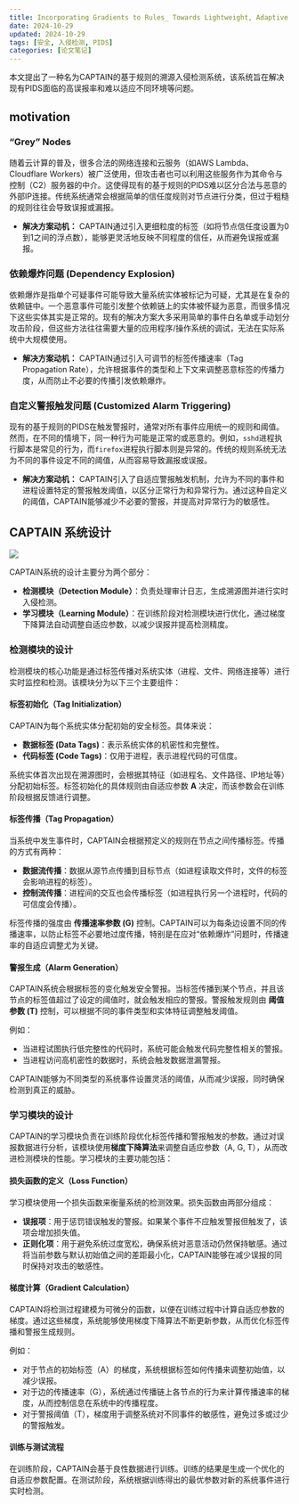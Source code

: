 ```yaml
---
title: Incorporating Gradients to Rules_ Towards Lightweight, Adaptive Provenance-based Intrusion Detection
date: 2024-10-29
updated: 2024-10-29
tags: [安全, 入侵检测, PIDS]
categories: [论文笔记]
---
```


本文提出了一种名为CAPTAIN的基于规则的溯源入侵检测系统，该系统旨在解决现有PIDS面临的高误报率和难以适应不同环境等问题。

## motivation
###  “**Grey” Nodes**
随着云计算的普及，很多合法的网络连接和云服务（如AWS Lambda、Cloudflare Workers）被广泛使用，但攻击者也可以利用这些服务作为其命令与控制（C2）服务器的中介。这使得现有的基于规则的PIDS难以区分合法与恶意的外部IP连接。传统系统通常会根据简单的信任度规则对节点进行分类，但过于粗糙的规则往往会导致误报或漏报。

+ **解决方案动机：** CAPTAIN通过引入更细粒度的标签（如将节点信任度设置为0到1之间的浮点数），能够更灵活地反映不同程度的信任，从而避免误报或漏报。

###  **依赖爆炸问题 (Dependency Explosion)**
依赖爆炸是指单个可疑事件可能导致大量系统实体被标记为可疑，尤其是在复杂的依赖链中。一个恶意事件可能引发整个依赖链上的实体被怀疑为恶意，而很多情况下这些实体其实是正常的。现有的解决方案大多采用简单的事件白名单或手动划分攻击阶段，但这些方法往往需要大量的应用程序/操作系统的调试，无法在实际系统中大规模使用。

+ **解决方案动机：** CAPTAIN通过引入可调节的标签传播速率（Tag Propagation Rate），允许根据事件的类型和上下文来调整恶意标签的传播力度，从而防止不必要的传播引发依赖爆炸。

###  **自定义警报触发问题 (Customized Alarm Triggering)**
现有的基于规则的PIDS在触发警报时，通常对所有事件应用统一的规则和阈值。然而，在不同的情境下，同一种行为可能是正常的或恶意的。例如，`sshd`进程执行脚本是常见的行为，而`firefox`进程执行脚本则是异常的。传统的规则系统无法为不同的事件设定不同的阈值，从而容易导致漏报或误报。

+ **解决方案动机：** CAPTAIN引入了自适应警报触发机制，允许为不同的事件和进程设置特定的警报触发阈值，以区分正常行为和异常行为。通过这种自定义的阈值，CAPTAIN能够减少不必要的警报，并提高对异常行为的敏感性。

## CAPTAIN 系统设计
![](https://cdn.nlark.com/yuque/0/2024/png/46744832/1728365003605-d50496fe-3e23-4efe-a5f2-69526c0e18a8.png)

CAPTAIN系统的设计主要分为两个部分：

+ **检测模块（Detection Module）**：负责处理审计日志，生成溯源图并进行实时入侵检测。
+ **学习模块（Learning Module）**：在训练阶段对检测模块进行优化，通过梯度下降算法自动调整自适应参数，以减少误报并提高检测精度。

### **检测模块的设计**
检测模块的核心功能是通过标签传播对系统实体（进程、文件、网络连接等）进行实时监控和检测。该模块分为以下三个主要组件：

#### **标签初始化（Tag Initialization）**
CAPTAIN为每个系统实体分配初始的安全标签。具体来说：

+ **数据标签 (Data Tags)**：表示系统实体的机密性和完整性。
+ **代码标签 (Code Tags)**：仅用于进程，表示进程代码的可信度。

系统实体首次出现在溯源图时，会根据其特征（如进程名、文件路径、IP地址等）分配初始标签。标签初始化的具体规则由自适应参数 **A** 决定，而该参数会在训练阶段根据反馈进行调整。

#### **标签传播（Tag Propagation）**
当系统中发生事件时，CAPTAIN会根据预定义的规则在节点之间传播标签。传播的方式有两种：

+ **数据流传播**：数据从源节点传播到目标节点（如进程读取文件时，文件的标签会影响进程的标签）。
+ **控制流传播**：进程间的交互也会传播标签（如进程执行另一个进程时，代码的可信度会传播）。

标签传播的强度由 **传播速率参数 (G)** 控制。CAPTAIN可以为每条边设置不同的传播速率，以防止标签不必要地过度传播，特别是在应对“依赖爆炸”问题时，传播速率的自适应调整尤为关键。

#### **警报生成（Alarm Generation）**
CAPTAIN系统会根据标签的变化触发安全警报。当标签传播到某个节点，并且该节点的标签值超过了设定的阈值时，就会触发相应的警报。警报触发规则由 **阈值参数 (T)** 控制，可以根据不同的事件类型和实体特征调整触发阈值。

例如：

+ 当进程试图执行低完整性的代码时，系统可能会触发代码完整性相关的警报。
+ 当进程访问高机密性的数据时，系统会触发数据泄漏警报。

CAPTAIN能够为不同类型的系统事件设置灵活的阈值，从而减少误报，同时确保检测到真正的威胁。

### **学习模块的设计**
CAPTAIN的学习模块负责在训练阶段优化标签传播和警报触发的参数。通过对误报数据进行分析，该模块使用**梯度下降算法**来调整自适应参数（A, G, T），从而改进检测模块的性能。学习模块的主要功能包括：

#### **损失函数的定义（Loss Function）**
学习模块使用一个损失函数来衡量系统的检测效果。损失函数由两部分组成：

+ **误报项**：用于惩罚错误触发的警报。如果某个事件不应触发警报但触发了，该项会增加损失值。
+ **正则化项**：用于避免系统过度宽松，确保系统对恶意活动仍然保持敏感。通过将当前参数与默认初始值之间的差距最小化，CAPTAIN能够在减少误报的同时保持对攻击的敏感性。

#### **梯度计算（Gradient Calculation）**
CAPTAIN将检测过程建模为可微分的函数，以便在训练过程中计算自适应参数的梯度。通过这些梯度，系统能够使用梯度下降算法不断更新参数，从而优化标签传播和警报生成规则。

例如：

+ 对于节点的初始标签（A）的梯度，系统根据标签如何传播来调整初始值，以减少误报。
+ 对于边的传播速率（G），系统通过传播链上各节点的行为来计算传播速率的梯度，从而控制信息在系统中的传播程度。
+ 对于警报阈值（T），梯度用于调整系统对不同事件的敏感性，避免过多或过少的警报触发。

#### **训练与测试流程**
在训练阶段，CAPTAIN会基于良性数据进行训练。训练的结果是生成一个优化的自适应参数配置。在测试阶段，系统根据训练得出的最优参数对新的系统事件进行实时检测。

### 


